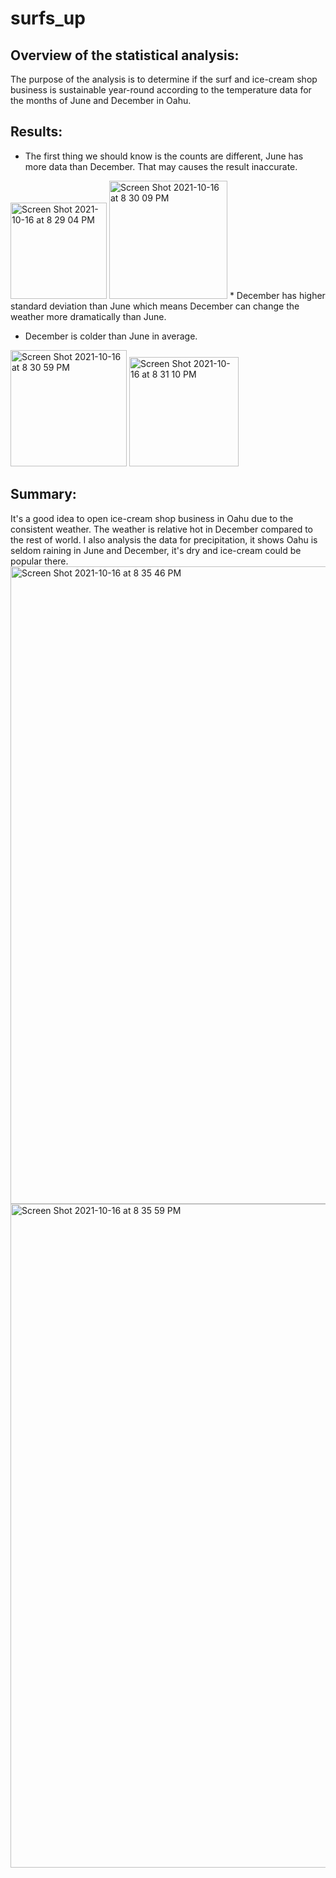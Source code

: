 # surfs_up
## Overview of the statistical analysis:
The purpose of the analysis is to determine if the surf and ice-cream shop business is sustainable year-round according to the temperature data for the months of June and December in Oahu.
## Results:
* The first thing we should know is the counts are different, June has more data than December. That may causes the result inaccurate.
<img width="154" alt="Screen Shot 2021-10-16 at 8 29 04 PM" src="https://user-images.githubusercontent.com/88211298/137609738-34328737-ec8b-41e8-825c-f89a78e6e7d5.png">
<img width="189" alt="Screen Shot 2021-10-16 at 8 30 09 PM" src="https://user-images.githubusercontent.com/88211298/137609756-4bf0073c-c4dd-41bd-b06b-23fd752fd61d.png">
* December has higher standard deviation than June which means December can change the weather more dramatically than June.

* December is colder than June in average. 
<img width="186" alt="Screen Shot 2021-10-16 at 8 30 59 PM" src="https://user-images.githubusercontent.com/88211298/137609768-e3a42716-8ee2-4ca6-a544-7ae4e0586013.png">
<img width="175" alt="Screen Shot 2021-10-16 at 8 31 10 PM" src="https://user-images.githubusercontent.com/88211298/137609773-a0c5ba5c-ee3a-4dd2-8a28-7433b072515e.png">

## Summary:

It's a good idea to open ice-cream shop business in Oahu due to the consistent weather. The weather is relative hot in December compared to the rest of world. I also analysis the data for precipitation, it shows Oahu is seldom raining in June and December, it's dry and ice-cream could be popular there. 
<img width="1020" alt="Screen Shot 2021-10-16 at 8 35 46 PM" src="https://user-images.githubusercontent.com/88211298/137609880-b5af65bb-51e5-4c52-833e-8010aa6cad5d.png">
<img width="1062" alt="Screen Shot 2021-10-16 at 8 35 59 PM" src="https://user-images.githubusercontent.com/88211298/137609890-09acc02d-6b6c-47ac-837e-8a79891b2133.png">

